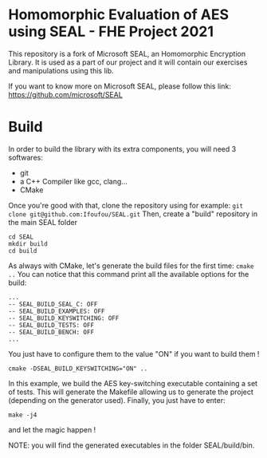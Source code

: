 # Homomorphic Evaluation of AES using SEAL - FHE Project 2021

This repository is a fork of Microsoft SEAL, an Homomorphic Encryption Library.
It is used as a part of our project and it will contain our exercises and manipulations using this lib.

If you want to know more on Microsoft SEAL, please follow this link: https://github.com/microsoft/SEAL

# Build

In order to build the library with its extra components, you will need 3 softwares:
- git
- a C++ Compiler like gcc, clang...
- CMake

Once you're good with that, clone the repository using for example:
```git clone git@github.com:Ifoufou/SEAL.git```
Then, create a "build" repository in the main SEAL folder
```
cd SEAL
mkdir build
cd build
```
As always with CMake, let's generate the build files for the first time:
```cmake ..```
You can notice that this command print all the available options for the build: 
```
...
-- SEAL_BUILD_SEAL_C: OFF
-- SEAL_BUILD_EXAMPLES: OFF
-- SEAL_BUILD_KEYSWITCHING: OFF
-- SEAL_BUILD_TESTS: OFF
-- SEAL_BUILD_BENCH: OFF
...
```
You just have to configure them to the value "ON" if you want to build them !
```
cmake -DSEAL_BUILD_KEYSWITCHING="ON" ..
```
In this example, we build the AES key-switching executable containing a set of tests.
This will generate the Makefile allowing us to generate the project (depending on the generator used).
Finally, you just have to enter:
```
make -j4
```
and let the magic happen ! 

NOTE: you will find the generated executables in the folder SEAL/build/bin.

